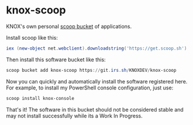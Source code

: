 # knox-scoop

KNOX's own personal [scoop bucket](https://scoop.sh/) of applications.

Install scoop like this:
```powershell
iex (new-object net.webclient).downloadstring('https://get.scoop.sh')
```

Then install this software bucket like this:
```powershell
scoop bucket add knox-scoop https://git.irs.sh/KNOXDEV/knox-scoop
```

Now you can quickly and automatically install the software registered here.
For example, to install my PowerShell console configuration, just use:
```powershell
scoop install knox-console
```

That's it! The software in this bucket should not be considered stable and may not install successfully while its a Work In Progress.